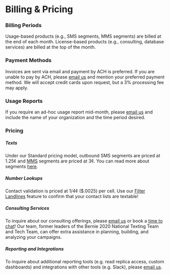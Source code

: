 # Billing & Pricing

### Billing Periods

Usage-based products (e.g., SMS segments, MMS segments) are
billed at the end of each month. License-based products (e.g.,
consulting, database services) are billed at the top of the
month.

### Payment Methods

Invoices are sent via email and payment by ACH is preferred. If
you are unable to pay by ACH, please [email us](/cdn-cgi/l/email-protection#087b7d7878677a7c487f617c607c606d7a6966637b266b6765) and mention your preferred payment method. We will accept credit
cards upon request, but a 3% processing fee may apply.

### Usage Reports

If you require an ad-hoc usage report mid-month, please [email us](/cdn-cgi/l/email-protection#dfacaaafafb0adab9fa8b6abb7abb7baadbeb1b4acf1bcb0b2) and include the name of your organization and the time period desired.

### Pricing

##### Texts

Under our Standard pricing model, outbound SMS segments are
priced at 1.25¢ and [MMS](https://withtheranks.com/for-spoke-admins/include-an-image-in-a-message) segments are priced at 3¢. You can read more about segments [here](https://withtheranks.com/for-spoke-admins/segments-and-encodings).

##### Number Lookups

Contact validation is priced at 1/4¢ ($.0025) per cell. Use our
 [Filter Landlines](https://withtheranks.com/for-spoke-admins/build-a-campaign) feature to confirm that your contact lists are textable!

##### Consulting Services

To inquire about our consulting offerings, please [email us](/cdn-cgi/l/email-protection#44373134342b363004332d302c302c2136252a2f376a272b29) or book a [time to chat](https://calendly.com/with-the-ranks)! Our team, former leaders of the Bernie 2020 National Texting
Team and Tech Team, can offer extra assistance in planning,
building, and analyzing your campaigns.

##### Reporting and Integrations

To inquire about additional reporting tools (e.g. read replica
access, custom dashboards) and integrations with other tools
(e.g. Slack), please [email us](/cdn-cgi/l/email-protection#8cfff9fcfce3fef8ccfffce3e7e9fee9fbe5fee9e8a2efe3e1).

 
